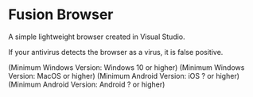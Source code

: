 # Fusion Browser
A simple lightweight browser created in Visual Studio.

If your antivirus detects the browser as a virus, it is false positive.

(Minimum Windows Version: Windows 10 or higher)
(Minimum Windows Version: MacOS or higher)
(Minimum Android Version: iOS ? or higher)
(Minimum Android Version: Android ? or higher)
